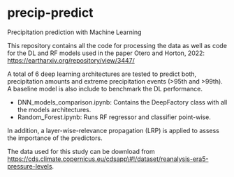 # precip-predict
Precipitation prediction with Machine Learning

This repository contains all the code for processing the data as well as code for the DL and RF models used in the paper Otero and Horton, 2022: 
https://eartharxiv.org/repository/view/3447/


A total of 6 deep learning architectures are tested to predict both, precipitation amounts and extreme precipitation events (>95th and >99th). A baseline model is also include to benchmark the DL performance.

* DNN_models_comparison.ipynb: Contains the DeepFactory class with all the models architectures.
* Random_Forest.ipynb: Runs RF regressor and classifier point-wise.

In addition, a layer-wise-relevance propagation (LRP) is applied to assess the importance of the predictors.

The data used for this study can be download from https://cds.climate.copernicus.eu/cdsapp\#!/dataset/reanalysis-era5-pressure-levels.

